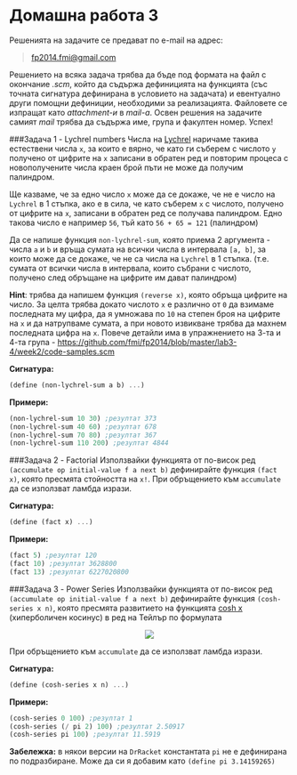 Домашна работа 3
=========

Решенията на задачите се предават по e-mail на адрес:

>fp2014.fmi@gmail.com

Решението на всяка задача трябва да бъде под формата на файл с окончание *.scm*, който да съдържа дефиницията на функцията (със точната сигнатура дефинирана в условието на задачата) и евентуално други помощни дефиниции, необходими за реализацията. Файловете се изпращат като *attachment-и* в *mail-a*. Освен решения на задачите самият *mail* трябва да съдържа име, група и факултен номер. Успех!

###Задача 1 - Lychrel numbers
Числа на [Lychrel](http://en.wikipedia.org/wiki/Lychrel_number) наричаме такива естествени числа `х`, за които е вярно, че като ги съберем с числото `у` получено от цифрите на `х` записани в обратен ред и повторим процеса с новополучените числа краен брой пъти не може да получим палиндром.

Ще казваме, че за едно число `х` може да се докаже, че не е число на `Lychrel` в 1 стъпка, ако е в сила, че като съберем `х` с числото, получено от цифрите на `х`, записани в обратен ред се получава палиндром. Едно такова число е например `56`, тъй като `56 + 65 = 121` (палиндром)

Да се напише функция `non-lychrel-sum`, която приема 2 аргумента - числа `a` и `b` и връща сумата на всички числа в интервала `[a, b]`, за които може да се докаже, че не са числа на `Lychrel` в 1 стъпка. (т.е. сумата от всички числа в интервала, които събрани с числото, получено след обръщане на цифрите им дават палиндром)

**Hint**: трябва да напишем функция `(reverse x)`, която обръща цифрите на число. За целта трябва докато числото `х` е различно от `0` да взимаме последната му цифра, да я умножава по `10` на степен броя на цифрите на `х` и да натрупваме сумата, а при новото извикване трябва да махнем последната цифра на `х`. Повече детайли има в упражнението на 3-та и 4-та група - https://github.com/fmi/fp2014/blob/master/lab3-4/week2/code-samples.scm


**Сигнатура:**

```scm
(define (non-lychrel-sum a b) ...)
```

**Примери:**

```scm
(non-lychrel-sum 10 30) ;резултат 373
(non-lychrel-sum 40 60) ;резултат 678
(non-lychrel-sum 70 80) ;резултат 367
(non-lychrel-sum 110 200) ;резултат 4844
```

###Задача 2 - Factorial
Използвайки функцията от по-висок ред `(accumulate op initial-value f a next b)` дефинирайте функция `(fact x)`, която пресмята стойността на `x!`. При обръщението към `accumulate` да се използват ламбда изрази.

**Сигнатура:**

```scm
(define (fact x) ...)
```

**Примери:**

```scm
(fact 5) ;резултат 120
(fact 10) ;резултат 3628800
(fact 13) ;резултат 6227020800
```

###Задача 3 - Power Series
Използвайки функцията от по-висок ред `(accumulate op initial-value f a next b)` дефинирайте функция `(cosh-series x n)`, която пресмята развитието на функцията [cosh x](http://en.wikipedia.org/wiki/Hyperbolic_function) (хиперболичен косинус) в ред на Тейлър по формулата 

 <p align="center">
     <img src="http://i57.tinypic.com/2vwba8l.gif" />
 </p>

При обръщението към `accumulate` да се използват ламбда изрази.

**Сигнатура:**

```scm
(define (cosh-series x n) ...)
```

**Примери:**

```scm
(cosh-series 0 100) ;резултат 1
(cosh-series (/ pi 2) 100) ;резултат 2.50917
(cosh-series pi 100) ;резултат 11.5919
```
**Забележка:** в някои версии на `DrRacket` константата `pi` не е дефинирана по подразбиране. Може да си я добавим като `(define pi 3.14159265)`
